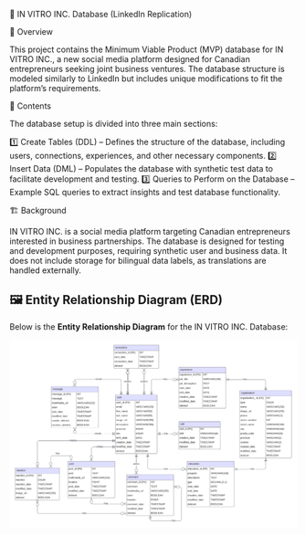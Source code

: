 🏢 IN VITRO INC. Database (LinkedIn Replication)

📌 Overview

This project contains the Minimum Viable Product (MVP) database for IN VITRO INC., a new social media platform designed for Canadian entrepreneurs seeking joint business ventures. The database structure is modeled similarly to LinkedIn but includes unique modifications to fit the platform’s requirements.

📂 Contents

The database setup is divided into three main sections:

1️⃣ Create Tables (DDL) – Defines the structure of the database, including users, connections, experiences, and other necessary components.
2️⃣ Insert Data (DML) – Populates the database with synthetic test data to facilitate development and testing.
3️⃣ Queries to Perform on the Database – Example SQL queries to extract insights and test database functionality.

🏗️ Background

IN VITRO INC. is a social media platform targeting Canadian entrepreneurs interested in business partnerships.
The database is designed for testing and development purposes, requiring synthetic user and business data.
It does not include storage for bilingual data labels, as translations are handled externally.


## 🖼️ Entity Relationship Diagram (ERD)

Below is the **Entity Relationship Diagram** for the IN VITRO INC. Database:

![Entity Relationship Diagram](ERD/ERD.png)

   
